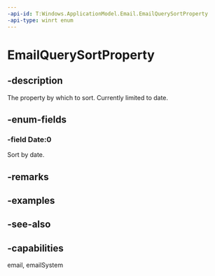 ```yaml
---
-api-id: T:Windows.ApplicationModel.Email.EmailQuerySortProperty
-api-type: winrt enum
---
```


<!-- Enumeration syntax
public enum Windows.ApplicationModel.Email.EmailQuerySortProperty : int
-->

# EmailQuerySortProperty

## -description
The property by which to sort. Currently limited to date.

## -enum-fields
### -field Date:0
Sort by date.


## -remarks

## -examples

## -see-also
## -capabilities
email, emailSystem
